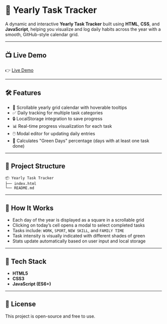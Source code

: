 # 📅 Yearly Task Tracker

A dynamic and interactive **Yearly Task Tracker** built using **HTML**, **CSS**, and **JavaScript**, helping you visualize and log daily habits across the year with a smooth, GitHub-style calendar grid.

---

## 📺 Live Demo

👉 [Live Demo](https://mouadaiche.github.io/Generated-By-Ai/Yearly%20Task%20Tracker/)

---

## 🛠️ Features

- 📆 Scrollable yearly grid calendar with hoverable tooltips  
- ✅ Daily tracking for multiple task categories  
- 🔒 LocalStorage integration to save progress  
- 📊 Real-time progress visualization for each task  
- 🖱️ Modal editor for updating daily entries  
- 🎯 Calculates "Green Days" percentage (days with at least one task done)

---

## 📁 Project Structure

```
📦 Yearly Task Tracker
├── index.html
└── README.md
```

---

## 🧠 How It Works

- Each day of the year is displayed as a square in a scrollable grid  
- Clicking on today’s cell opens a modal to select completed tasks  
- Tasks include: `WORK`, `SPORT`, `NEW SKILL`, and `FAMILY TIME`  
- Task intensity is visually indicated with different shades of green  
- Stats update automatically based on user input and local storage  

---

## 🧰 Tech Stack

- **HTML5**
- **CSS3**
- **JavaScript (ES6+)**

---

## 📜 License

This project is open-source and free to use.
